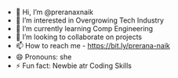 - 👋 Hi, I’m @preranaxnaik
- 👀 I’m interested in Overgrowing Tech Industry
- 🌱 I’m currently learning Comp Engineering
- 💞️ I’m looking to collaborate on projects
- 📫 How to reach me - https://bit.ly/prerana-naik
- 😄 Pronouns: she
- ⚡ Fun fact: Newbie atr Coding Skills

<!---
preranaxnaik/preranaxnaik is a ✨ special ✨ repository because its `README.md` (this file) appears on your GitHub profile.
You can click the Preview link to take a look at your changes.
--->
